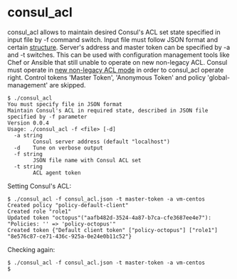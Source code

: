 # consul_acl

consul_acl allows to maintain desired Consul's ACL set state specified in input file by -f command switch.
Input file must follow JSON format and certain [structure](consul_acl.json). Server's address and master token can be specified by -a and -t switches.
This can be used with configuration management tools like Chef or Ansible that still unable to operate on new non-legacy ACL.
Consul must operate in [new non-legacy ACL mode](https://github.com/hashicorp/consul/blob/master/CHANGELOG.md#140-november-14-2018) in order to consul_acl operate right.
Control tokens 'Master Token', 'Anonymous Token' and policy 'global-management' are skipped.

```shell
$ ./consul_acl 
You must specify file in JSON format
Maintain Consul's ACL in required state, described in JSON file specified by -f parameter
Version 0.0.4
Usage: ./consul_acl -f <file> [-d]
  -a string
    	Consul server address (default "localhost")
  -d	Tune on verbose output
  -f string
    	JSON file name with Consul ACL set
  -t string
    	ACL agent token

```

Setting Consul's ACL:
```shell
$ ./consul_acl -f consul_acl.json -t master-token -a vm-centos
Created policy "policy-default-client"
Created role "role1"
Updated token "octopus"("aafb482d-3524-4a87-b7ca-cfe3687ee4e7"): "Policies: '' => 'policy-octopus'"
Created token {"Default client token" ["policy-octopus"] ["role1"] "8e576c87-ce71-436c-925a-0e24e0b11c52"}
```

Checking again:
```shell
$ ./consul_acl -f consul_acl.json -t master-token -a vm-centos
$
```
